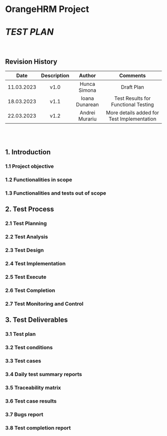 # **OrangeHRM Project**
# *TEST PLAN*
</br>

## Revision History

| Date | Description | Author | Comments |
| :-------------: | :-------------:| :-------------: | :-------------: |
| 11.03.2023  | v1.0 | Hunca Simona | Draft Plan |
| 18.03.2023  | v1.1  | Ioana Dunarean | Test Results for Functional Testing |
| 22.03.2023 | v1.2 | Andrei Murariu | More details added for Test Implementation | 
</br>
</br>

## 1. Introduction
   ### 1.1 Project objective
   ### 1.2 Functionalities in scope
   ### 1.3 Functionalities and tests out of scope
## 2. Test Process
   ### 2.1 Test Planning
   ### 2.2 Test Analysis
   ### 2.3 Test Design
   ### 2.4 Test Implementation
   ### 2.5 Test Execute
   ### 2.6 Test Completion
   ### 2.7 Test Monitoring and Control
## 3. Test Deliverables 
   ### 3.1 Test plan
   ### 3.2 Test conditions
   ### 3.3 Test cases
   ### 3.4 Daily test summary reports
   ### 3.5 Traceability matrix
   ### 3.6 Test case results
   ### 3.7 Bugs report
   ### 3.8 Test completion report


